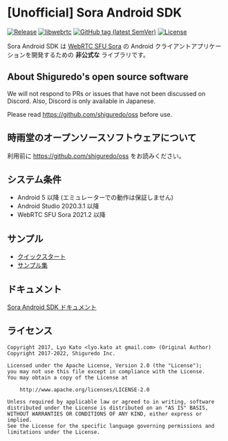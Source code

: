 # [Unofficial] Sora Android SDK

[![Release](https://jitpack.io/v/kdg-developer/sora-android-sdk.svg)](https://jitpack.io/#soudegesu/sora-android-sdk)
[![libwebrtc](https://img.shields.io/badge/libwebrtc-m96.4664-blue.svg)](https://chromium.googlesource.com/external/webrtc/+/branch-heads/4515)
[![GitHub tag (latest SemVer)](https://img.shields.io/github/tag/shiguredo/sora-android-sdk.svg)](https://github.com/shiguredo/sora-android-sdk.svg)
[![License](https://img.shields.io/badge/License-Apache%202.0-blue.svg)](https://opensource.org/licenses/Apache-2.0)


Sora Android SDK は [WebRTC SFU Sora](https://sora.shiguredo.jp) の Android クライアントアプリケーションを開発するための **非公式な** ライブラリです。

## About Shiguredo's open source software

We will not respond to PRs or issues that have not been discussed on Discord. Also, Discord is only available in Japanese.

Please read https://github.com/shiguredo/oss before use.

## 時雨堂のオープンソースソフトウェアについて

利用前に https://github.com/shiguredo/oss をお読みください。

## システム条件

- Android 5 以降 (エミュレーターでの動作は保証しません)
- Android Studio 2020.3.1 以降
- WebRTC SFU Sora 2021.2 以降

## サンプル

- [クイックスタート](https://github.com/shiguredo/sora-android-sdk-quickstart)
- [サンプル集](https://github.com/shiguredo/sora-android-sdk-samples)

## ドキュメント

[Sora Android SDK ドキュメント](https://sora-android-sdk.shiguredo.jp/) 


## ライセンス


```
Copyright 2017, Lyo Kato <lyo.kato at gmail.com> (Original Author)
Copyright 2017-2022, Shiguredo Inc.

Licensed under the Apache License, Version 2.0 (the "License");
you may not use this file except in compliance with the License.
You may obtain a copy of the License at

    http://www.apache.org/licenses/LICENSE-2.0

Unless required by applicable law or agreed to in writing, software
distributed under the License is distributed on an "AS IS" BASIS,
WITHOUT WARRANTIES OR CONDITIONS OF ANY KIND, either express or implied.
See the License for the specific language governing permissions and
limitations under the License.
```
